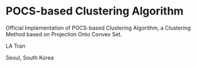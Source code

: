 # POCS-based Clustering Algorithm 

Official Implementation of POCS-based Clustering Algorithm, a Clustering Method based on Projection Onto Convex Set.

LA Tran

Seoul, South Korea
